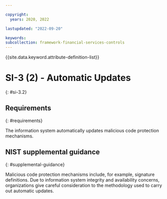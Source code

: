 ```yaml
---

copyright:
  years: 2020, 2022

lastupdated: "2022-09-20"

keywords: 
subcollection: framework-financial-services-controls
---
```


{{site.data.keyword.attribute-definition-list}}

# SI-3 (2) - Automatic Updates
{: #si-3.2}

## Requirements
{: #requirements}

The information system automatically updates malicious code protection mechanisms.

## NIST supplemental guidance
{: #supplemental-guidance}

Malicious code protection mechanisms include, for example, signature definitions. Due to information system integrity and availability concerns, organizations give careful consideration to the methodology used to carry out automatic updates.

